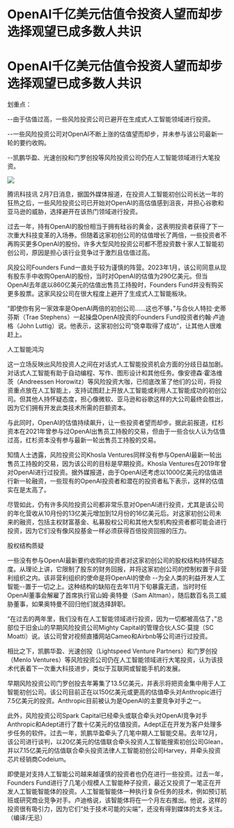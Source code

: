 # OpenAI千亿美元估值令投资人望而却步 选择观望已成多数人共识

# OpenAI千亿美元估值令投资人望而却步 选择观望已成多数人共识

划重点：

\--由于估值过高，一些风险投资公司已避开在生成式人工智能领域进行投资。

\--一些风险投资公司对OpenAI不断上涨的估值望而却步，并未参与该公司最新一轮的要约收购。

\--凯鹏华盈、光速创投和门罗创投等风险投资公司仍在人工智能领域进行大笔投资。

![](https://inews.gtimg.com/om_bt/OINbmWHTwdz5v3WSRLoqyF5tlwdVKcWjRZnTMWZ08HIpgAA/1000)

腾讯科技讯
2月7日消息，据国外媒体报道，在投资人工智能初创公司长达一年的狂热之后，一些风险投资公司已开始对OpenAI的高估值感到沮丧，并担心谷歌和亚马逊的威胁，选择避开在该热门领域进行投资。

过去一年，持有OpenAI的股份相当于拥有硅谷的黄金，这表明投资者获得了下一次重大科技变革的入场券。但随着这家初创公司的估值增长了两倍，一些投资者不再购买更多OpenAI的股份。许多大型风险投资公司都不愿投资数十家人工智能初创公司，原因是担心该行业竞争过于激烈且估值过高。

风投公司Founders
Fund一直处于较为谨慎的阵营。2023年1月，该公司同意从现有股东手中收购OpenAI的股份，当时对OpenAI的估值为290亿美元。但当OpenAI去年底以860亿美元的估值出售员工持股时，Founders
Fund并没有购买更多股票。这家风投公司在很大程度上避开了生成式人工智能板块。

“即使你有另一家效率是OpenAI两倍的初创公司……这也不够，”与合伙人特拉·史蒂芬斯（Trae
Stephens）一起操盘OpenAI投资的Founders Fund投资者约翰·卢迪格（John
Luttig）说。他表示，这家初创公司“侥幸取得了成功”，让其他人很难赶上。

人工智能鸿沟

这一立场反映出风险投资人之间在对话式人工智能投资机会方面的分歧日益加剧。对话式人工智能有助于自动编程、写作、图形设计和其他任务。像安德森·霍洛维茨（Andreessen
Horowitz）等风险投资大咖，已彻底改革了他们的公司，将投资重点放在人工智能上，支持试图赶上开放人工智能或利用人工智能成功的初创公司。但其他人持怀疑态度，担心像微软、亚马逊和谷歌这样的大公司最终会胜出，因为它们拥有开发此类技术所需的巨额资本。

与此同时，OpenAI的估值持续飙升，让一些投资者望而却步。据此前报道，红杉资本在2021年曾参与过OpenAI出售员工持股的交易，但由于一些合伙人认为估值过高，红杉资本没有参与最新一轮出售员工持股的交易。

知情人士透露，风险投资公司Khosla Ventures同样没有参与OpenAI最新一轮出售员工持股的交易，因为该公司的目标是早期投资。Khosla
Ventures在2019年曾对OpenAI进行过投资。据外媒报道，由于OpenAI还考虑以1000亿美元的估值进行新一轮融资，一些现有的OpenAI投资者和潜在的投资者私下表示，这样的估值实在是太高了。

尽管如此，仍有许多风险投资公司都非常乐意对OpenAI进行投资，尤其是该公司的年化营收从10月份的13亿美元增加到12月份的16亿美元后。对这家初创公司未来的融资，包括主权财富基金、私募股权公司和其他大型机构投资者都可能会进行投资，因为它们没有像风投基金一样必须获得百倍投资回报的压力。

股权结构质疑

一些没有参与OpenAI最新要约收购的投资者对这家初创公司的股权结构持怀疑态度。从理论上讲，它限制了股东的财务回报，并将这家初创公司的控制权置于非营利组织之内。该非营利组织的使命是将OpenAI的使命
--为全人类的利益开发人工智能--置于一切之上。这种结构的缺陷在去年11月下旬暴露无遗，当时时任OpenAI董事会解雇了首席执行官山姆·奥特曼（Sam
Altman），随后数百名员工威胁董事，如果奥特曼不回归他们就选择辞职。

“在过去的两年里，我们没有在人工智能领域进行投资，因为一切都被高估了，”总部位于旧金山的早期风险投资公司Mighty
Capital的管理合伙人SC·莫提（SC Moatti）说。该公司曾对视频直播网站Cameo和Airbnb等公司进行过投资。

相比之下，凯鹏华盈、光速创投（Lightspeed Venture Partners）和门罗创投（Menlo
Ventures）等风险投资公司仍在人工智能领域进行大笔投资，认为该技术代表着下一次重大科技进步，类似于互联网或智能手机的发展。

早期风险投资公司门罗创投去年筹集了13.5亿美元，并表示将把资金集中用于人工智能初创公司。该公司目前正在以150亿美元或更高的估值牵头对Anthropic进行7.5亿美元的投资。Anthropic目前被认为是OpenAI的主要竞争对手之一。

此外，风险投资公司Spark
Capital已经牵头或联合牵头对OpenAI竞争对手Anthropic和Adept进行了数十亿美元的估值投资。Adept正在开发为客户处理多步任务的软件。过去一年，凯鹏华盈牵头了几笔中期人工智能交易。去年12月，该公司进行谈判，以20亿美元的估值联合牵头投资人工智能搜索初创公司Glean，并以7.15亿美元的估值联合牵头投资法律人工智能初创公司Harvey，并牵头投资芯片经销商Codeium。

即使是对支持人工智能公司越来越谨慎的投资者也仍在进行一些投资。过去一年，Founders
Fund进行了几笔小规模人工智能种子投资，最近又投资了一笔正在开发人工智能智能体的投资。人工智能智能体一种执行复杂任务的技术，例如预订航班或研究商业竞争对手。卢迪格说，该智能体将在一个月左右推出。他说，这样的投资很有吸引力，因为它们“处于技术可能的尖端”，还没有得到媒体的太多关注。（编译/无忌）


